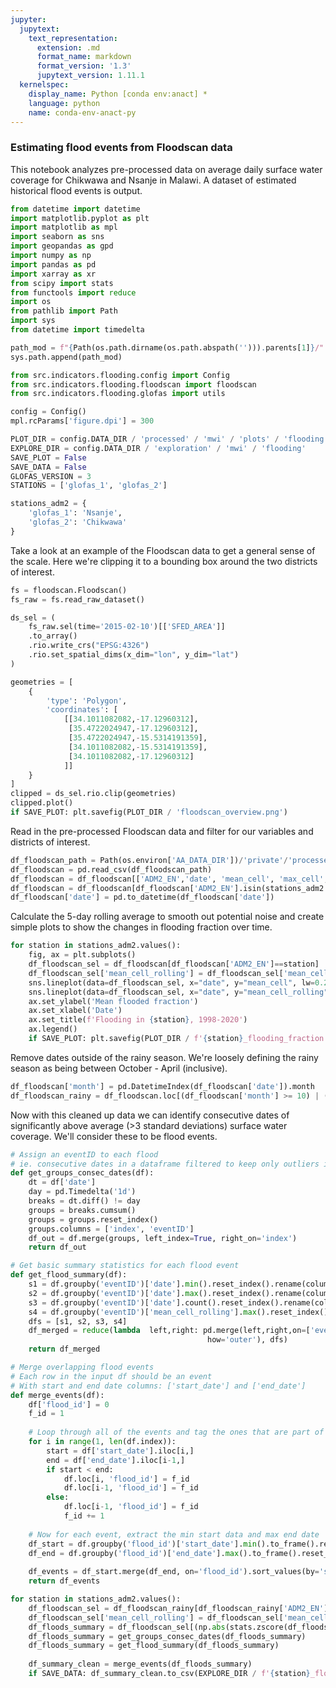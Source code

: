 ```yaml
---
jupyter:
  jupytext:
    text_representation:
      extension: .md
      format_name: markdown
      format_version: '1.3'
      jupytext_version: 1.11.1
  kernelspec:
    display_name: Python [conda env:anact] *
    language: python
    name: conda-env-anact-py
---
```


### Estimating flood events from Floodscan data

This notebook analyzes pre-processed data on average daily surface water coverage for Chikwawa and Nsanje in Malawi. A dataset of estimated historical flood events is output.

```python
from datetime import datetime
import matplotlib.pyplot as plt
import matplotlib as mpl
import seaborn as sns
import geopandas as gpd
import numpy as np
import pandas as pd
import xarray as xr
from scipy import stats
from functools import reduce
import os
from pathlib import Path
import sys
from datetime import timedelta

path_mod = f"{Path(os.path.dirname(os.path.abspath(''))).parents[1]}/"
sys.path.append(path_mod)

from src.indicators.flooding.config import Config
from src.indicators.flooding.floodscan import floodscan
from src.indicators.flooding.glofas import utils

config = Config()
mpl.rcParams['figure.dpi'] = 300

PLOT_DIR = config.DATA_DIR / 'processed' / 'mwi' / 'plots' / 'flooding'
EXPLORE_DIR = config.DATA_DIR / 'exploration' / 'mwi' / 'flooding'
SAVE_PLOT = False
SAVE_DATA = False
GLOFAS_VERSION = 3
STATIONS = ['glofas_1', 'glofas_2']

stations_adm2 = {
    'glofas_1': 'Nsanje',
    'glofas_2': 'Chikwawa'
}
```

Take a look at an example of the Floodscan data to get a general sense of the scale. Here we're clipping it to a bounding box around the two districts of interest.

```python
fs = floodscan.Floodscan()
fs_raw = fs.read_raw_dataset()

ds_sel = (
    fs_raw.sel(time='2015-02-10')[['SFED_AREA']]
    .to_array()
    .rio.write_crs("EPSG:4326")
    .rio.set_spatial_dims(x_dim="lon", y_dim="lat")
)

geometries = [
    {
        'type': 'Polygon',
        'coordinates': [
            [[34.1011082082,-17.12960312],
             [35.4722024947,-17.12960312],
             [35.4722024947,-15.5314191359],
             [34.1011082082,-15.5314191359],
             [34.1011082082,-17.12960312]
            ]]
    }
]
clipped = ds_sel.rio.clip(geometries)
clipped.plot()
if SAVE_PLOT: plt.savefig(PLOT_DIR / 'floodscan_overview.png')
```

Read in the pre-processed Floodscan data and filter for our variables and districts of interest.

```python
df_floodscan_path = Path(os.environ['AA_DATA_DIR'])/'private'/'processed'/'mwi'/'floodscan'/'mwi_floodscan_stats_adm2.csv'
df_floodscan = pd.read_csv(df_floodscan_path)
df_floodscan = df_floodscan[['ADM2_EN','date', 'mean_cell', 'max_cell', 'min_cell']]
df_floodscan = df_floodscan[df_floodscan['ADM2_EN'].isin(stations_adm2.values())]
df_floodscan['date'] = pd.to_datetime(df_floodscan['date'])
```

Calculate the 5-day rolling average to smooth out potential noise and create simple plots to show the changes in flooding fraction over time.

```python
for station in stations_adm2.values():
    fig, ax = plt.subplots()
    df_floodscan_sel = df_floodscan[df_floodscan['ADM2_EN']==station]
    df_floodscan_sel['mean_cell_rolling'] = df_floodscan_sel['mean_cell'].transform(lambda x: x.rolling(5, 1).mean())
    sns.lineplot(data=df_floodscan_sel, x="date", y="mean_cell", lw=0.25, label='Original')
    sns.lineplot(data=df_floodscan_sel, x="date", y="mean_cell_rolling", lw=0.25, label='5-day moving\navg')   
    ax.set_ylabel('Mean flooded fraction')
    ax.set_xlabel('Date')
    ax.set_title(f'Flooding in {station}, 1998-2020')
    ax.legend()
    if SAVE_PLOT: plt.savefig(PLOT_DIR / f'{station}_flooding_fraction.png')
```

Remove dates outside of the rainy season. We're loosely defining the rainy season as being between October - April (inclusive). 

```python
df_floodscan['month'] = pd.DatetimeIndex(df_floodscan['date']).month
df_floodscan_rainy = df_floodscan.loc[(df_floodscan['month'] >= 10) | (df_floodscan['month'] <= 4)]
```

Now with this cleaned up data we can identify consecutive dates of significantly above average (>3 standard deviations) surface water coverage. We'll consider these to be flood events. 

```python
# Assign an eventID to each flood 
# ie. consecutive dates in a dataframe filtered to keep only outliers in flood fraction
def get_groups_consec_dates(df):
    dt = df['date']
    day = pd.Timedelta('1d')
    breaks = dt.diff() != day
    groups = breaks.cumsum()
    groups = groups.reset_index()
    groups.columns = ['index', 'eventID']
    df_out = df.merge(groups, left_index=True, right_on='index')
    return df_out

# Get basic summary statistics for each flood event
def get_flood_summary(df):
    s1 = df.groupby('eventID')['date'].min().reset_index().rename(columns={'date': 'start_date'})
    s2 = df.groupby('eventID')['date'].max().reset_index().rename(columns={'date': 'end_date'})
    s3 = df.groupby('eventID')['date'].count().reset_index().rename(columns={'date': 'num_days'})
    s4 = df.groupby('eventID')['mean_cell_rolling'].max().reset_index().rename(columns={'mean_cell_rolling': 'max_flood_frac'})
    dfs = [s1, s2, s3, s4]
    df_merged = reduce(lambda  left,right: pd.merge(left,right,on=['eventID'],
                                            how='outer'), dfs)
    return df_merged

# Merge overlapping flood events
# Each row in the input df should be an event
# With start and end date columns: ['start_date'] and ['end_date']
def merge_events(df):
    df['flood_id'] = 0
    f_id = 1
    
    # Loop through all of the events and tag the ones that are part of an overlap
    for i in range(1, len(df.index)):        
        start = df['start_date'].iloc[i,]
        end = df['end_date'].iloc[i-1,]
        if start < end:
            df.loc[i, 'flood_id'] = f_id
            df.loc[i-1, 'flood_id'] = f_id
        else:           
            df.loc[i-1, 'flood_id'] = f_id
            f_id += 1
    
    # Now for each event, extract the min start data and max end date
    df_start = df.groupby('flood_id')['start_date'].min().to_frame().reset_index()
    df_end = df.groupby('flood_id')['end_date'].max().to_frame().reset_index()
    
    df_events = df_start.merge(df_end, on='flood_id').sort_values(by='start_date')
    return df_events
```

```python
for station in stations_adm2.values():
    df_floodscan_sel = df_floodscan_rainy[df_floodscan_rainy['ADM2_EN']==station]
    df_floodscan_sel['mean_cell_rolling'] = df_floodscan_sel['mean_cell'].transform(lambda x: x.rolling(5, 1).mean())
    df_floods_summary = df_floodscan_sel[(np.abs(stats.zscore(df_floodscan_sel['mean_cell_rolling'])) >= 3)]
    df_floods_summary = get_groups_consec_dates(df_floods_summary)
    df_floods_summary = get_flood_summary(df_floods_summary)
    
    df_summary_clean = merge_events(df_floods_summary)
    if SAVE_DATA: df_summary_clean.to_csv(EXPLORE_DIR / f'{station}_floodscan_event_summary.csv', index=False)   
```
